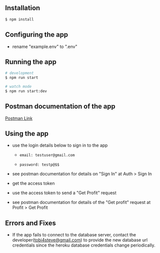 
## Installation

```bash
$ npm install
```

## Configuring the app
 - rename "example.env" to ".env"

## Running the app

```bash
# development
$ npm run start

# watch mode
$ npm run start:dev
```

## Postman documentation of the app

[Postman Link](https://documenter.getpostman.com/view/16607098/Uze1viro)

## Using the app

 - use the login details below to sign in to the app
    *     email: testuser@gmail.com
    *     password: testp@$$

 - see postman documentation for details on "Sign In" at Auth > Sign In

 - get the access token

 - use the access token to send a "Get Profit" request

 - see postman documentation for details of the "Get profit" request at Profit > Get Profit

## Errors and Fixes
 - If the app fails to connect to the database server, contact the developer(tobi4steve@gmail.com) to provide the new database url credentials since the heroku database credentials change periodically.